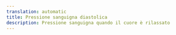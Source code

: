 ```yaml
---
translation: automatic
title: Pressione sanguigna diastolica
description: Pressione sanguigna quando il cuore è rilassato
---
```

